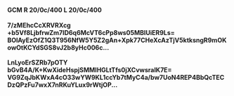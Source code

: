 #### GCM R 20/0c/400 L 20/0c/400
**7/zMEhcCcXRVRXcg**<br/>**+b5Vf8LjbfrwZm7ID6q6McVT6cPp8ws05MBIUiER9Ls=**<br/>**BOlAyEzOfZ1Q3T956NfW5Y5Z2gAn+Xpk77CHeXcAzTjV5ktksngR9mOKowOtKCYdSGS8vJ2b8yHc006c...**<br/><br/>
**LnLyoErSZRb7pOTY**<br/>**bGvB4A/K+KwXideHspjSMMlHGLtTfs0jXCvwsraIK7E=**<br/>**VG9ZqJbKWxA4cO33wYW9KL1ccYb7tMyC4a/bw7UoN4REP4BbQcTECDzQPzFu7wxX7nRKuYLux9rWtjOP...**